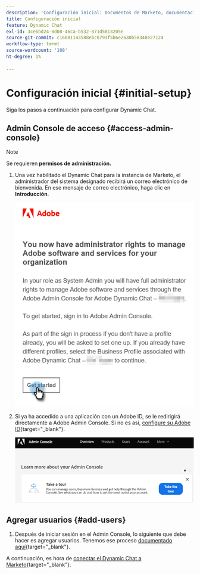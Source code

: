 ```yaml
---
description: 'Configuración inicial: Documentos de Marketo, documentación del producto'
title: Configuración inicial
feature: Dynamic Chat
exl-id: 3ce6bd24-8d08-46ca-b532-871d5813205e
source-git-commit: c16081143588ebc0793f5b6e2630b58348e27124
workflow-type: tm+mt
source-wordcount: '108'
ht-degree: 1%

---
```


# Configuración inicial {#initial-setup}

Siga los pasos a continuación para configurar Dynamic Chat.

## Admin Console de acceso {#access-admin-console}

>[!NOTE]
>
>Se requieren **permisos de administración.**

1. Una vez habilitado el Dynamic Chat para la instancia de Marketo, el administrador del sistema designado recibirá un correo electrónico de bienvenida. En ese mensaje de correo electrónico, haga clic en **Introducción**.

   ![](assets/initial-setup-1.png)

1. Si ya ha accedido a una aplicación con un Adobe ID, se le redirigirá directamente a Adobe Admin Console. Si no es así, [configure su Adobe ID](https://helpx.adobe.com/manage-account/using/create-update-adobe-id.html){target="_blank"}.

   ![](assets/initial-setup-2.png)

## Agregar usuarios {#add-users}

1. Después de iniciar sesión en el Admin Console, lo siguiente que debe hacer es agregar usuarios. Tenemos ese proceso [documentado aquí](/help/marketo/product-docs/demand-generation/dynamic-chat/setup-and-configuration/add-or-remove-chat-users.md#add-a-chat-user){target="_blank"}.

A continuación, es hora de [conectar el Dynamic Chat a Marketo](/help/marketo/product-docs/demand-generation/dynamic-chat/integrations/adobe-marketo-engage.md){target="_blank"}.
